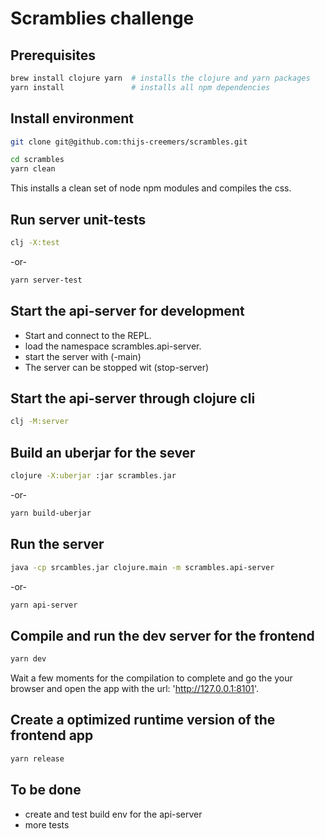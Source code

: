 # Scramblies challenge

## Prerequisites
```bash
brew install clojure yarn  # installs the clojure and yarn packages
yarn install               # installs all npm dependencies
```
## Install environment

```bash
git clone git@github.com:thijs-creemers/scrambles.git

cd scrambles
yarn clean
```
This installs a clean set of node npm modules and compiles the css.

## Run server unit-tests
```bash
clj -X:test
```
-or-

```bash
yarn server-test
```

## Start the api-server for development
- Start and connect to the REPL.
- load the namespace scrambles.api-server.
- start the server with (-main)
- The server can be stopped wit (stop-server)


## Start the api-server through clojure cli
```bash
clj -M:server
```

## Build an uberjar for the sever

```bash
clojure -X:uberjar :jar scrambles.jar
```
-or-

```bash
yarn build-uberjar
```

## Run the server
```bash
java -cp srcambles.jar clojure.main -m scrambles.api-server
```
-or-
```bash
yarn api-server
```

## Compile and run the dev server for the frontend
```bash
yarn dev
```
Wait a few moments for the compilation to complete and go the your browser and open
the app with the url: 'http://127.0.0.1:8101'.

## Create a optimized runtime version of the frontend app 
```bash
yarn release
```

## To be done
- create and test build env for the api-server
- more tests
